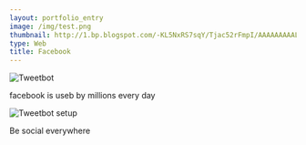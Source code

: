 ```yaml
---
layout: portfolio_entry
image: /img/test.png
thumbnail: http://1.bp.blogspot.com/-KL5NxRS7sqY/Tjac52rFmpI/AAAAAAAAALw/WSL46Vc1ArA/s1600/Facebook_icon.jpg
type: Web
title: Facebook
---
```



![Tweetbot](http://4.bp.blogspot.com/-qRE8YzZxcbg/TaTmbr3zSkI/AAAAAAAAAB8/rQMxgvC3ZdM/s1600/facebook%252Bnetwork%252Bmap.png)

facebook is useb by millions every day

![Tweetbot setup](http://cultofmac.cultofmaccom.netdna-cdn.com/wp-content/uploads/2011/10/Screen-Shot-2011-10-10-at-4.22.40-PM.png)

Be social everywhere
